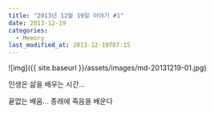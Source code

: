 ```yaml
---
title: "2013년 12월 19일 이야기 #1"
date: 2013-12-19
categories:
  - Memory
last_modified_at: 2013-12-19T07:15
---
```


![img]({{ site.baseurl }}/assets/images/md-20131219-01.jpg)

인생은 삶을 배우는 시간... 

끝없는 배움... 종래에 죽음을 배운다